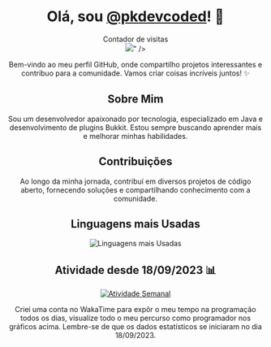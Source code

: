 <h1 align="center">Olá, sou <a href="https://github.com/pkdevcoded">@pkdevcoded</a>! 👋</h1>

<p align="center"> 
  Contador de visitas<br>
  <img src=" <img src="https://profile-counter.glitch.me/pkdevcoded/count.svg" />" />
</p>

<p align="center">
  Bem-vindo ao meu perfil GitHub, onde compartilho projetos interessantes e contribuo para a comunidade. Vamos criar coisas incríveis juntos! ✨
</p>

<h2 align="center">Sobre Mim</h2>

<p align="center">
  Sou um desenvolvedor apaixonado por tecnologia, especializado em Java e desenvolvimento de plugins Bukkit. Estou sempre buscando aprender mais e melhorar minhas habilidades.
</p>

<h2 align="center">Contribuições</h2>

<p align="center">
  Ao longo da minha jornada, contribuí em diversos projetos de código aberto, fornecendo soluções e compartilhando conhecimento com a comunidade.
</p>

<h2 align="center">Linguagens mais Usadas</h2>

<div align="center">
  <img src="https://github-readme-stats.vercel.app/api/top-langs/?username=pkdevcoded&layout=compact&theme=dark" alt="Linguagens mais Usadas">
</div>

<h2 align="center">Atividade desde 18/09/2023 📊</h2>

<div align="center">
  <a href="https://wakatime.com/@pkdevcoded">
    <img src="https://github-readme-stats.vercel.app/api/wakatime?username=pkdevcoded&layout=compact&theme=dark" alt="Atividade Semanal">
  </a>

  <p align="center">
    Criei uma conta no WakaTime para expôr o meu tempo na programação todos os dias, visualize todo o meu percurso como programador nos gráficos acima.
    Lembre-se de que os dados estatísticos se iniciaram no dia 18/09/2023.
  </p>
</div>
